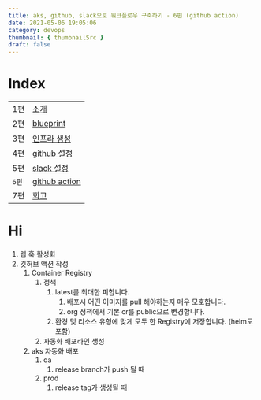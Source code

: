 ```yaml
---
title: aks, github, slack으로 워크플로우 구축하기 - 6편 (github action)
date: 2021-05-06 19:05:06
category: devops
thumbnail: { thumbnailSrc }
draft: false
---
```


# Index

|       |                                                            |
| ----- | ---------------------------------------------------------- |
| 1편   | [소개](/devops/workflows-with-aks-github-slack-1)          |
| 2편   | [blueprint](/devops/workflows-with-aks-github-slack-2)     |
| 3편   | [인프라 생성](/devops/workflows-with-aks-github-slack-3)   |
| 4편   | [github 설정](/devops/workflows-with-aks-github-slack-4)   |
| 5편   | [slack 설정](/devops/workflows-with-aks-github-slack-5)    |
| `6편` | [github action](/devops/workflows-with-aks-github-slack-6) |
| 7편   | [회고](/devops/workflows-with-aks-github-slack-7)          |

# Hi

1. 웹 훅 활성화
2. 깃허브 액션 작성
   1. Container Registry
      1. 정책
         1. latest를 최대한 피합니다.
            1. 배포시 어떤 이미지를 pull 해야하는지 매우 모호합니다.
            2. org 정책에서 기본 cr를 public으로 변경합니다.
         2. 환경 및 리소스 유형에 맞게 모두 한 Registry에 저장합니다. (helm도 포함)
      2. 자동화 배포라인 생성
   2. aks 자동화 배포
      1. qa
         1. release branch가 push 될 때
      2. prod
         1. release tag가 생성될 때
